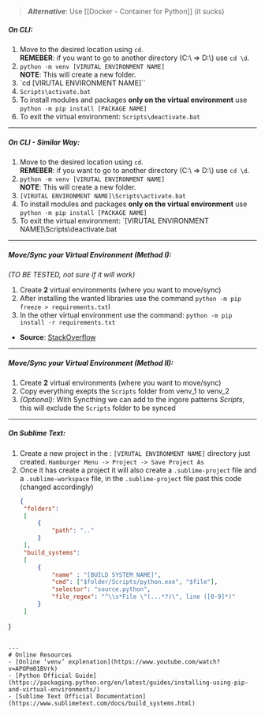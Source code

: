 > ***Alternative***: Use [[Docker - Container for Python]] (it sucks)

##### On **CLI**:
1. Move to the desired location using `cd`.<br>**REMEBER**: if you want to go to another directory (C:\\ ⇒ D:\\) use `cd \d`.
2. `python -m venv [VIRUTAL ENVIRONMENT NAME]`<br>**NOTE**: This will create a new folder.
3. `cd [VIRUTAL ENVIRONMENT NAME]``
4. `Scripts\activate.bat`
5. To install modules and packages **only on the virtual environment** use
   `python -m pip install [PACKAGE NAME]`
5. To exit the virtual environment:
   `Scripts\deactivate.bat`

---
##### On **CLI** - Similar Way:
1. Move to the desired location using `cd`.<br>**REMEBER**: if you want to go to another directory (C:\\ ⇒ D:\\) use `cd \d`.
2. `python -m venv [VIRUTAL ENVIRONMENT NAME]`<br>**NOTE**: This will create a new folder.
3. `[VIRUTAL ENVIRONMENT NAME]\Scripts\activate.bat`
4. To install modules and packages **only on the virtual environment** use
   `python -m pip install [PACKAGE NAME]`
5. To exit the virtual environment:
   `[VIRUTAL ENVIRONMENT NAME]\Scripts\deactivate.bat

---
##### Move/Sync your Virtual Environment (Method I):
*(TO BE TESTED, not sure if it will work)*
1. Create **2** virtual environments (where you want to move/sync)
2. After installing the wanted libraries use the command
   `python -m pip freeze > requirements.txt`I
3. In the other virtual environment use the command:
   `python -m pip install -r requirements.txt`
- **Source**: [StackOverflow](https://stackoverflow.com/questions/9207430/how-to-copy-clone-a-virtual-environment-from-server-to-local-machine)

---
##### Move/Sync your Virtual Environment (Method II):
1. Create **2** virtual environments (where you want to move/sync)
2. Copy everything exepts the `Scripts` folder from venv_1 to venv_2
3. *(Optional)*: With Syncthing we can add to the ingore patterns *Scripts*, this will exclude the `Scripts` folder to be synced

---
##### On **Sublime Text**:
1. Create a new project in the : `[VIRUTAL ENVIRONMENT NAME]` directory just created.
   `Hamburger Menu -> Project -> Save Project As`
2. Once it has create a project it will also create a `.sublime-project` file and a `.sublime-workspace` file, in the `.sublime-project` file past this code (changed accordingly)
   ```json
   {
	"folders":
	[
		{
			"path": ".."
		}
	],
	"build_systems":
	[
		{
			"name" : "[BUILD SYSTEM NAME]",
			"cmd": ["$folder/Scripts/python.exe", "$file"],
			"selector": "source.python",
			"file_regex": "^\\s*File \"(...*?)\", line ([0-9]*)"
		}
	]
}
   ```

---
# Online Resources
- [Online ‘venv’ explenation](https://www.youtube.com/watch?v=APOPm01BVrk) 
- [Python Official Guide](https://packaging.python.org/en/latest/guides/installing-using-pip-and-virtual-environments/)
- [Sublime Text Official Documentation](https://www.sublimetext.com/docs/build_systems.html)
